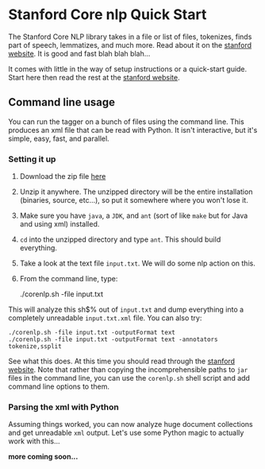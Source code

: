 Stanford Core nlp Quick Start
=============================

The Stanford Core NLP library takes in a file or list of files, tokenizes, finds part of speech, lemmatizes, and much more.  Read about it on the [stanford website](http://nlp.stanford.edu/software/corenlp.shtml).  It is good and fast blah blah blah...

It comes with little in the way of setup instructions or a quick-start guide.  Start here then read the rest at the [stanford website][corenlp].


Command line usage
------------------

You can run the tagger on a bunch of files using the command line.  This produces an xml file that can be read with Python.  It isn't interactive, but it's simple, easy, fast, and parallel.

### Setting it up

1. Download the zip file [here](http://nlp.stanford.edu/software/corenlp.shtml#Download)
2. Unzip it anywhere.  The unzipped directory will be the entire installation (binaries, source, etc...), so put it somewhere where you won't lose it.
3. Make sure you have `java`, a `JDK`, and `ant` (sort of like `make` but for Java and using xml) installed.
4. `cd` into the unzipped directory and type `ant`.  This should build everything.
5. Take a look at the text file `input.txt`.  We will do some nlp action on this.
5. From the command line, type:

    ./corenlp.sh -file input.txt

This will analyze this sh$% out of `input.txt` and dump everything into a completely unreadable `input.txt.xml` file.  You can also try:

    ./corenlp.sh -file input.txt -outputFormat text
    ./corenlp.sh -file input.txt -outputFormat text -annotators tokenize,ssplit

See what this does.  At this time you should read through the [stanford website][corenlp].  Note that rather than copying the incomprehensible paths to `jar` files in the command line, you can use the `corenlp.sh` shell script and add command line options to them.

### Parsing the xml with Python

Assuming things worked, you can now analyze huge document collections and get unreadable `xml` output.  Let's use some Python magic to actually work with this...

**more coming soon...**


[corenlp]: http://nlp.stanford.edu/software/corenlp.shtml
